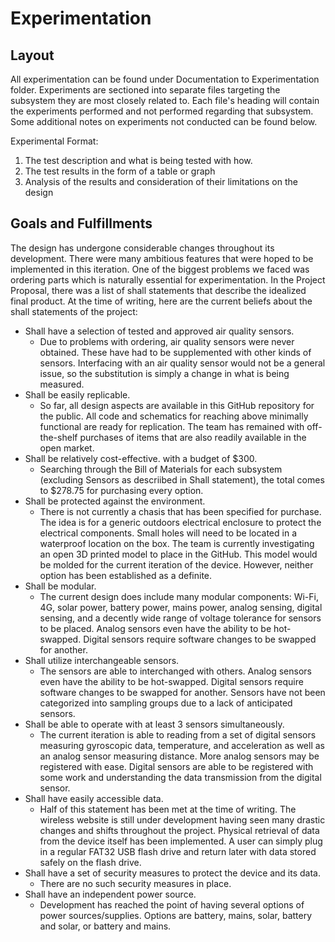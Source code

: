 # Experimentation
## Layout
All experimentation can be found under Documentation to Experimentation folder.  Experiments are sectioned into separate files targeting the subsystem they are most closely related to.  Each file's heading will contain the experiments performed and not performed regarding that subsystem.  Some additional notes on experiments not conducted can be found below.

Experimental Format:
1. The test description and what is being tested with how.
2. The test results in the form of a table or graph
3. Analysis of the results and consideration of their limitations on the design

## Goals and Fulfillments
The design has undergone considerable changes throughout its development.  There were many ambitious features that were hoped to be implemented in this iteration.  One of the biggest problems we faced was ordering parts which is naturally essential for experimentation.  In the Project Proposal, there was a list of shall statements that describe the idealized final product.  At the time of writing, here are the current beliefs about the shall statements of the project:
* Shall have a selection of tested and approved air quality sensors.
  * Due to problems with ordering, air quality sensors were never obtained.  These have had to be supplemented with other kinds of sensors.  Interfacing with an air quality sensor would not be a general issue, so the substitution is simply a change in what is being measured.
* Shall be easily replicable.
  * So far, all design aspects are available in this GitHub repository for the public.  All code and schematics for reaching above minimally functional are ready for replication.  The team has remained with off-the-shelf purchases of items that are also readily available in the open market.
* Shall be relatively cost-effective. with a budget of $300.
  * Searching through the Bill of Materials for each subsystem (excluding Sensors as descriibed in Shall statement), the total comes to $278.75 for purchasing every option.
* Shall be protected against the environment.
  * There is not currently a chasis that has been specified for purchase.  The idea is for a generic outdoors electrical enclosure to protect the electrical components.  Small holes will need to be located in a waterproof location on the box.  The team is currently investigating an open 3D printed model to place in the GitHub.  This model would be molded for the current iteration of the device.  However, neither option has been established as a definite.
* Shall be modular.
  * The current design does include many modular components: Wi-Fi, 4G, solar power, battery power, mains power, analog sensing, digital sensing, and a decently wide range of voltage tolerance for sensors to be placed.  Analog sensors even have the ability to be hot-swapped.  Digital sensors require software changes to be swapped for another.
* Shall utilize interchangeable sensors.
  * The sensors are able to interchanged with others.  Analog sensors even have the ability to be hot-swapped.  Digital sensors require software changes to be swapped for another.  Sensors have not been categorized into sampling groups due to a lack of anticipated sensors.
* Shall be able to operate with at least 3 sensors simultaneously.
  * The current iteration is able to reading from a set of digital sensors measuring gyroscopic data, temperature, and acceleration as well as an analog sensor measuring distance.  More analog sensors may be registered with ease.  Digital sensors are able to be registered with some work and understanding the data transmission from the digital sensor.
* Shall have easily accessible data.
  * Half of this statement has been met at the time of writing.  The wireless website is still under development having seen many drastic changes and shifts throughout the project.  Physical retrieval of data from the device itself has been implemented.  A user can simply plug in a regular FAT32 USB flash drive and return later with data stored safely on the flash drive. 
* Shall have a set of security measures to protect the device and its data.
  * There are no such security measures in place.
* Shall have an independent power source.
  * Development has reached the point of having several options of power sources/supplies.  Options are battery, mains, solar, battery and solar, or battery and mains.

